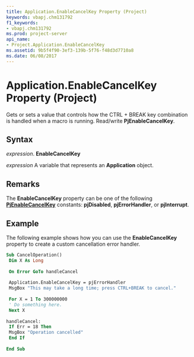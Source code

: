 ```yaml
---
title: Application.EnableCancelKey Property (Project)
keywords: vbapj.chm131792
f1_keywords:
- vbapj.chm131792
ms.prod: project-server
api_name:
- Project.Application.EnableCancelKey
ms.assetid: 9b5f4f90-3ef3-139b-5f76-f48d3d7710a8
ms.date: 06/08/2017
---
```



# Application.EnableCancelKey Property (Project)

Gets or sets a value that controls how the CTRL + BREAK key combination is handled when a macro is running. Read/write  **PjEnableCancelKey**.


## Syntax

 _expression_. **EnableCancelKey**

 _expression_ A variable that represents an **Application** object.


## Remarks

The  **EnableCancelKey** property can be one of the following **[PjEnableCancelKey](Project.PjEnableCancelKey.md)** constants: **pjDisabled**, **pjErrorHandler**, or **pjInterrupt**.


## Example

The following example shows how you can use the  **EnableCancelKey** property to create a custom cancellation error handler.


```vb
Sub CancelOperation() 
 Dim X As Long 
 
 On Error GoTo handleCancel 
 
 Application.EnableCancelKey = pjErrorHandler 
 MsgBox "This may take a long time; press CTRL+BREAK to cancel." 
 
 For X = 1 To 300000000 
 ' Do something here. 
 Next X 
 
handleCancel: 
 If Err = 18 Then 
 MsgBox "Operation cancelled" 
 End If 
 
End Sub
```


